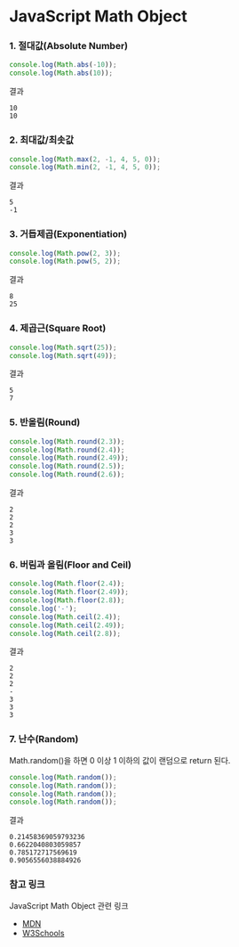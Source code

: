 # JavaScript Math Object

### 1. 절대값(Absolute Number)

```javascript
console.log(Math.abs(-10));
console.log(Math.abs(10));
```
결과
```
10
10
```

### 2. 최대값/최솟값

```javascript
console.log(Math.max(2, -1, 4, 5, 0));
console.log(Math.min(2, -1, 4, 5, 0));
```
결과
```
5
-1
```

### 3. 거듭제곱(Exponentiation)
```javascript
console.log(Math.pow(2, 3));
console.log(Math.pow(5, 2));
```
결과
```
8
25
```

### 4. 제곱근(Square Root)
```javascript
console.log(Math.sqrt(25));
console.log(Math.sqrt(49));
```
결과
```
5
7 
```

### 5. 반올림(Round)
```javascript
console.log(Math.round(2.3));
console.log(Math.round(2.4));
console.log(Math.round(2.49));
console.log(Math.round(2.5));
console.log(Math.round(2.6));
```
결과
```
2
2
2
3
3
```

### 6. 버림과 올림(Floor and Ceil)
```javascript
console.log(Math.floor(2.4));
console.log(Math.floor(2.49));
console.log(Math.floor(2.8));
console.log('-');
console.log(Math.ceil(2.4));
console.log(Math.ceil(2.49));
console.log(Math.ceil(2.8));
```
결과
```
2
2
2
-
3
3
3
```

### 7. 난수(Random)
Math.random()을 하면 0 이상 1 이하의 값이 랜덤으로 return 된다.

```javascript
console.log(Math.random());
console.log(Math.random());
console.log(Math.random());
console.log(Math.random());
```
결과
```
0.21458369059793236
0.6622040803059857
0.785172717569619
0.9056556038884926
```

### 참고 링크
JavaScript Math Object 관련 링크
* [MDN](https://developer.mozilla.org/ko/docs/Web/JavaScript/Reference/Global_Objects/Math)
* [W3Schools](https://www.w3schools.com/js/js_math.asp)
